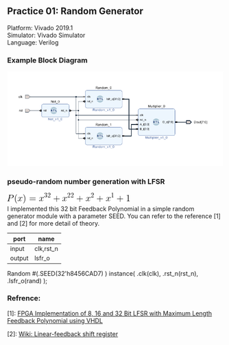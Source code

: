 ## Practice 01: Random Generator
Platform: Vivado 2019.1  
Simulator: Vivado Simulator  
Language: Verilog  

### Example Block Diagram
![Block Diagram](block_diagram.png)

### pseudo-random number generation with LFSR

![Block Diagram](poly.png)  
I implemented this 32 bit Feedback Polynomial in a simple random generator module with a parameter SEED. You can refer to the reference [1] and [2] for more detail of theory.

port | name
-|-
input| clk,rst_n
output| lsfr_o

Random #(.SEED(32'h8456CAD7) ) instance( .clk(clk), .rst_n(rst_n), .lsfr_o(rand) );

### Refrence:

[1]:  [FPGA Implementation of 8, 16 and 32 Bit LFSR with Maximum Length Feedback Polynomial using VHDL](https://ieeexplore.ieee.org/document/6200740)

[2]: [Wiki: Linear-feedback shift register](https://en.wikipedia.org/wiki/Linear-feedback_shift_register)
